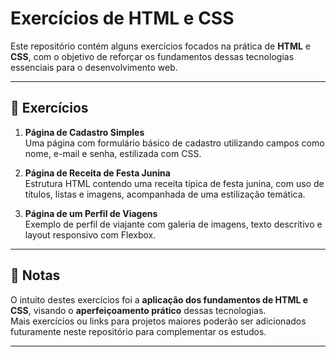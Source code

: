 # Exercícios de HTML e CSS

Este repositório contém alguns exercícios focados na prática de **HTML** e **CSS**, com o objetivo de reforçar os fundamentos dessas tecnologias essenciais para o desenvolvimento web.

---

## 📄 Exercícios

1. **Página de Cadastro Simples**  
   Uma página com formulário básico de cadastro utilizando campos como nome, e-mail e senha, estilizada com CSS.

2. **Página de Receita de Festa Junina**  
   Estrutura HTML contendo uma receita típica de festa junina, com uso de títulos, listas e imagens, acompanhada de uma estilização temática.

3. **Página de um Perfil de Viagens**  
   Exemplo de perfil de viajante com galeria de imagens, texto descritivo e layout responsivo com Flexbox.

---

## 📝 Notas

O intuito destes exercícios foi a **aplicação dos fundamentos de HTML e CSS**, visando o **aperfeiçoamento prático** dessas tecnologias.  
Mais exercícios ou links para projetos maiores poderão ser adicionados futuramente neste repositório para complementar os estudos.

---
